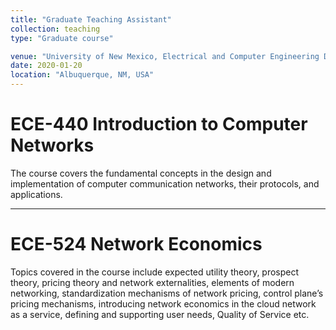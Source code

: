 ```yaml
---
title: "Graduate Teaching Assistant"
collection: teaching
type: "Graduate course"

venue: "University of New Mexico, Electrical and Computer Engineering Department"
date: 2020-01-20
location: "Albuquerque, NM, USA"
---
```


ECE-440 Introduction to Computer Networks
======
The course covers the fundamental concepts in the design and implementation of computer communication networks, their protocols, and applications.

---

ECE-524 Network Economics
======
Topics covered in the course include expected utility theory, prospect theory, pricing theory and network externalities, elements of modern networking, standardization mechanisms of network pricing, control plane’s pricing mechanisms, introducing network economics in the cloud network as a service, defining and supporting user needs, Quality of Service etc.
